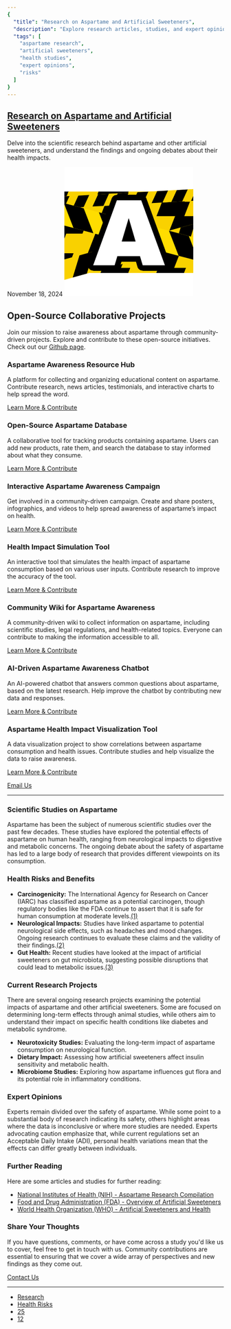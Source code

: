 ```yaml
---
{
  "title": "Research on Aspartame and Artificial Sweeteners",
  "description": "Explore research articles, studies, and expert opinions on aspartame and other artificial sweeteners. Learn about potential health impacts and ongoing scientific debates.",
  "tags": [
    "aspartame research",
    "artificial sweeteners",
    "health studies",
    "expert opinions",
    "risks"
  ]
}
---
```


## [Research on Aspartame and Artificial Sweeteners](#)

Delve into the scientific research behind aspartame and other artificial sweeteners, and understand the findings and ongoing debates about their health impacts.

November 18, 2024
![avatar](images/logos/logo-A2.png)

## Open-Source Collaborative Projects

Join our mission to raise awareness about aspartame through community-driven projects. Explore and contribute to these open-source initiatives. Check out our [Github page](https://github.com/aspartame-aware).

### Aspartame Awareness Resource Hub

A platform for collecting and organizing educational content on aspartame. Contribute research, news articles, testimonials, and interactive charts to help spread the word.
  
[Learn More & Contribute](https://github.com/aspartame-aware/resource-hub)

### Open-Source Aspartame Database

A collaborative tool for tracking products containing aspartame. Users can add new products, rate them, and search the database to stay informed about what they consume.
  
[Learn More & Contribute](https://github.com/aspartame-aware/aspartame-database)

### Interactive Aspartame Awareness Campaign

Get involved in a community-driven campaign. Create and share posters, infographics, and videos to help spread awareness of aspartame’s impact on health.
  
[Learn More & Contribute](https://github.com/aspartame-aware/interactive-campaign)

### Health Impact Simulation Tool

An interactive tool that simulates the health impact of aspartame consumption based on various user inputs. Contribute research to improve the accuracy of the tool.
  
[Learn More & Contribute](https://github.com/aspartame-aware/health-simulation)

### Community Wiki for Aspartame Awareness

A community-driven wiki to collect information on aspartame, including scientific studies, legal regulations, and health-related topics. Everyone can contribute to making the information accessible to all.
  
[Learn More & Contribute](https://github.com/aspartame-aware/community-wiki)

### AI-Driven Aspartame Awareness Chatbot

An AI-powered chatbot that answers common questions about aspartame, based on the latest research. Help improve the chatbot by contributing new data and responses.
  
[Learn More & Contribute](https://github.com/aspartame-aware/sparty-bot)

### Aspartame Health Impact Visualization Tool

A data visualization project to show correlations between aspartame consumption and health issues. Contribute studies and help visualize the data to raise awareness.
  
[Learn More & Contribute](https://github.com/aspartame-aware/impact-visualization)

[Email Us](mailto:research@aspartameawareness.org)

---

### Scientific Studies on Aspartame

Aspartame has been the subject of numerous scientific studies over the past few decades. These studies have explored the potential effects of aspartame on human health, ranging from neurological impacts to digestive and metabolic concerns. The ongoing debate about the safety of aspartame has led to a large body of research that provides different viewpoints on its consumption.

### Health Risks and Benefits

* **Carcinogenicity:** The International Agency for Research on Cancer (IARC) has classified aspartame as a potential carcinogen, though regulatory bodies like the FDA continue to assert that it is safe for human consumption at moderate levels.[(1)](#)
* **Neurological Impacts:** Studies have linked aspartame to potential neurological side effects, such as headaches and mood changes. Ongoing research continues to evaluate these claims and the validity of their findings.[(2)](#)
* **Gut Health:** Recent studies have looked at the impact of artificial sweeteners on gut microbiota, suggesting possible disruptions that could lead to metabolic issues.[(3)](#)

### Current Research Projects

There are several ongoing research projects examining the potential impacts of aspartame and other artificial sweeteners. Some are focused on determining long-term effects through animal studies, while others aim to understand their impact on specific health conditions like diabetes and metabolic syndrome.

* **Neurotoxicity Studies:** Evaluating the long-term impact of aspartame consumption on neurological function.
* **Dietary Impact:** Assessing how artificial sweeteners affect insulin sensitivity and metabolic health.
* **Microbiome Studies:** Exploring how aspartame influences gut flora and its potential role in inflammatory conditions.

### Expert Opinions

Experts remain divided over the safety of aspartame. While some point to a substantial body of research indicating its safety, others highlight areas where the data is inconclusive or where more studies are needed. Experts advocating caution emphasize that, while current regulations set an Acceptable Daily Intake (ADI), personal health variations mean that the effects can differ greatly between individuals.

### Further Reading

Here are some articles and studies for further reading:

* [National Institutes of Health (NIH) - Aspartame Research Compilation](https://www.nih.gov)
* [Food and Drug Administration (FDA) - Overview of Artificial Sweeteners](https://www.fda.gov)
* [World Health Organization (WHO) - Artificial Sweeteners and Health](https://www.who.int)

### Share Your Thoughts

If you have questions, comments, or have come across a study you'd like us to cover, feel free to get in touch with us. Community contributions are essential to ensuring that we cover a wide array of perspectives and new findings as they come out.

[Contact Us](#)

---



* [Research](#)
* [Health Risks](#)
* [25](#)
* [12](#)
